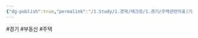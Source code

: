 ```yaml
---
{"dg-publish":true,"permalink":"/1.Study/1.경제/매크로/1.경기/주택관련지표(기존주택판매,주택착공승인)/주택착공승인건수/","created":"2024-11-20T21:02:27.050+09:00","updated":"2025-06-03T20:07:19.703+09:00"}
---
```


#경기 #부동산 #주택 